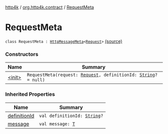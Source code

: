 [http4k](../../index.md) / [org.http4k.contract](../index.md) / [RequestMeta](./index.md)

# RequestMeta

`class RequestMeta : `[`HttpMessageMeta`](../-http-message-meta/index.md)`<`[`Request`](../../org.http4k.core/-request/index.md)`>` [(source)](https://github.com/http4k/http4k/blob/master/http4k-contract/src/main/kotlin/org/http4k/contract/routeMeta.kt#L17)

### Constructors

| Name | Summary |
|---|---|
| [&lt;init&gt;](-init-.md) | `RequestMeta(request: `[`Request`](../../org.http4k.core/-request/index.md)`, definitionId: `[`String`](https://kotlinlang.org/api/latest/jvm/stdlib/kotlin/-string/index.html)`? = null)` |

### Inherited Properties

| Name | Summary |
|---|---|
| [definitionId](../-http-message-meta/definition-id.md) | `val definitionId: `[`String`](https://kotlinlang.org/api/latest/jvm/stdlib/kotlin/-string/index.html)`?` |
| [message](../-http-message-meta/message.md) | `val message: `[`T`](../-http-message-meta/index.md#T) |
